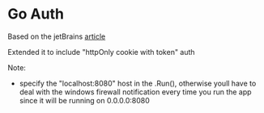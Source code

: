 # Go Auth

Based on the jetBrains [article](https://www.jetbrains.com/guide/go/tutorials/authentication-for-go-apps/auth/)

Extended it to include "httpOnly cookie with token" auth

Note:
- specify the "localhost:8080" host in the .Run(), otherwise youll have to deal with the windows firewall notification every time you run the app since it will be running on 0.0.0.0:8080